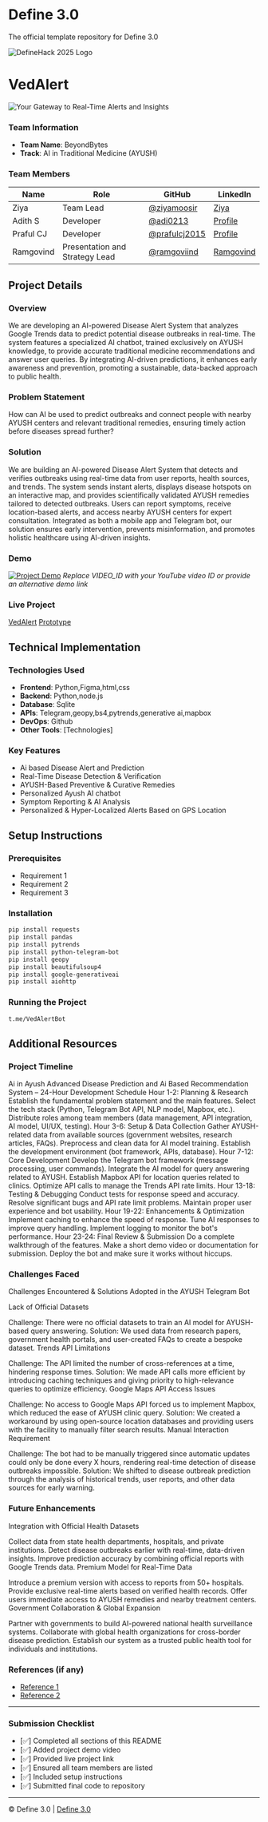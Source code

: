 
# Define 3.0
The official template repository for Define 3.0

![DefineHack 2025 Logo](https://github.com/user-attachments/assets/8173bc16-418e-4912-b500-c6427e4ba4b6)



# VedAlert 
 ![Your Gateway to Real-Time Alerts and Insights](https://raw.githubusercontent.com/adi0213/BeyondBytes/refs/heads/main/DALL%C2%B7E%202025-03-09%2008.55.34%20-%20An%20overview%20map%20style%20image%20connecting%20various%20Ayush%20centers%20with%20routes%2C%20similar%20to%20a%20Google%20Maps%20view.%20Include%20several%20marked%20locations%20along%20the%20ro.webp)

### Team Information
- **Team Name**: BeyondBytes 
- **Track**: AI in Traditional Medicine (AYUSH)

### Team Members
| Name | Role | GitHub | LinkedIn |
|------|------|--------|----------|
| Ziya  | Team Lead | [@ziyamoosir](https://github.com/ziyamoosir) | [Ziya](https://www.linkedin.com/in/ziya-m-a950152bb/) |
| Adith S | Developer | [@adi0213](https://github.com/adi0213) | [Profile](https://linkedin.com/in/username) |
| Praful CJ | Developer | [@prafulcj2015](https://github.com/prafulcj2015 ) | [Profile](https://linkedin.com/in/username) |
| Ramgovind | Presentation and Strategy Lead | [@ramgoviind](https://github.com/ramgoviind) | [Ramgovind](https://www.linkedin.com/in/ram-govind-7968892a2/) |

## Project Details

### Overview
We are developing an AI-powered Disease Alert System that analyzes Google Trends data to predict potential disease outbreaks in real-time. The system features a specialized AI chatbot, trained exclusively on AYUSH knowledge, to provide accurate traditional medicine recommendations and answer user queries. By integrating AI-driven predictions, it enhances early awareness and prevention, promoting a sustainable, data-backed approach to public health.

### Problem Statement
How can AI be used to predict outbreaks and connect people with nearby AYUSH centers and relevant traditional remedies, ensuring timely action before diseases spread further?

### Solution
We are building an AI-powered Disease Alert System that detects and verifies outbreaks using real-time data from user reports, health sources, and trends. The system sends instant alerts, displays disease hotspots on an interactive map, and provides scientifically validated AYUSH remedies tailored to detected outbreaks. Users can report symptoms, receive location-based alerts, and access nearby AYUSH centers for expert consultation. Integrated as both a mobile app and Telegram bot, our solution ensures early intervention, prevents misinformation, and promotes holistic healthcare using AI-driven insights.

### Demo
[![Project Demo](https://img.youtube.com/vi/VIDEO_ID/0.jpg)](https://www.youtube.com/watch?v=VIDEO_ID)
_Replace VIDEO_ID with your YouTube video ID or provide an alternative demo link_

### Live Project
[VedAlert](t.me/VedAlertBot)
[Prototype](https://www.figma.com/proto/IF99NJv2WkH979Xzt7bOBt/VedAlert-Prototype?page-id=403%3A2894&node-id=518-10&p=f&viewport=-237%2C-1189%2C0.63&t=3TRzjC88Y6NStKvw-1&scaling=contain&content-scaling=fixed&starting-point-node-id=518%3A10)

## Technical Implementation

### Technologies Used
- **Frontend**: Python,Figma,html,css
- **Backend**: Python,node.js
- **Database**: Sqlite
- **APIs**: Telegram,geopy,bs4,pytrends,generative ai,mapbox
- **DevOps**: Github
- **Other Tools**: [Technologies]

### Key Features
- Ai based Disease Alert and Prediction
- Real-Time Disease Detection & Verification
- AYUSH-Based Preventive & Curative Remedies
- Personalized Ayush AI chatbot
- Symptom Reporting & AI Analysis
- Personalized & Hyper-Localized Alerts Based on GPS Location

## Setup Instructions

### Prerequisites
- Requirement 1
- Requirement 2
- Requirement 3

### Installation 
```bash
pip install requests
pip install pandas
pip install pytrends
pip install python-telegram-bot
pip install geopy
pip install beautifulsoup4
pip install google-generativeai
pip install aiohttp
```

### Running the Project
```bash
t.me/VedAlertBot
```

## Additional Resources

### Project Timeline
Ai in Ayush Advanced Disease Prediction and Ai Based Recommendation System – 24-Hour Development Schedule
Hour 1-2: Planning & Research
Establish the fundamental problem statement and the main features.
Select the tech stack (Python, Telegram Bot API, NLP model, Mapbox, etc.).
Distribute roles among team members (data management, API integration, AI model, UI/UX, testing).
Hour 3-6: Setup & Data Collection
Gather AYUSH-related data from available sources (government websites, research articles, FAQs).
Preprocess and clean data for AI model training.
Establish the development environment (bot framework, APIs, database).
Hour 7-12: Core Development
Develop the Telegram bot framework (message processing, user commands).
Integrate the AI model for query answering related to AYUSH.
Establish Mapbox API for location queries related to clinics.
Optimize API calls to manage the Trends API rate limits.
Hour 13-18: Testing & Debugging
Conduct tests for response speed and accuracy.
Resolve significant bugs and API rate limit problems.
Maintain proper user experience and bot usability.
Hour 19-22: Enhancements & Optimization
Implement caching to enhance the speed of response.
Tune AI responses to improve query handling.
Implement logging to monitor the bot's performance.
Hour 23-24: Final Review & Submission
Do a complete walkthrough of the features.
Make a short demo video or documentation for submission.
Deploy the bot and make sure it works without hiccups.

### Challenges Faced
Challenges Encountered & Solutions Adopted in the AYUSH Telegram Bot

Lack of Official Datasets

Challenge: There were no official datasets to train an AI model for AYUSH-based query answering.
Solution: We used data from research papers, government health portals, and user-created FAQs to create a bespoke dataset.
Trends API Limitations

Challenge: The API limited the number of cross-references at a time, hindering response times.
Solution: We made API calls more efficient by introducing caching techniques and giving priority to high-relevance queries to optimize efficiency.
Google Maps API Access Issues

Challenge: No access to Google Maps API forced us to implement Mapbox, which reduced the ease of AYUSH clinic query.
Solution: We created a workaround by using open-source location databases and providing users with the facility to manually filter search results.
Manual Interaction Requirement

Challenge: The bot had to be manually triggered since automatic updates could only be done every X hours, rendering real-time detection of disease outbreaks impossible.
Solution: We shifted to disease outbreak prediction through the analysis of historical trends, user reports, and other data sources for early warning.

### Future Enhancements
Integration with Official Health Datasets

Collect data from state health departments, hospitals, and private institutions.
Detect disease outbreaks earlier with real-time, data-driven insights.
Improve prediction accuracy by combining official reports with Google Trends data.
Premium Model for Real-Time Data

Introduce a premium version with access to reports from 50+ hospitals.
Provide exclusive real-time alerts based on verified health records.
Offer users immediate access to AYUSH remedies and nearby treatment centers.
Government Collaboration & Global Expansion

Partner with governments to build AI-powered national health surveillance systems.
Collaborate with global health organizations for cross-border disease prediction.
Establish our system as a trusted public health tool for individuals and institutions.

### References (if any)
- [Reference 1](link)
- [Reference 2](link)

---

### Submission Checklist
- [✅] Completed all sections of this README
- [✅] Added project demo video
- [✅] Provided live project link
- [✅] Ensured all team members are listed
- [✅] Included setup instructions
- [✅] Submitted final code to repository

---

© Define 3.0 | [Define 3.0](https://www.define3.xyz/)
